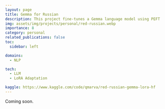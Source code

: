 ```yaml
---
layout: page
title: Gemma for Russian
description: This project fine-tunes a Gemma language model using PEFT and LoRA on a dataset of texts by communist authors of the Soviet era.
img: assets/img/projects/personal/red-russian.webp
importance: 8
category: personal
related_publications: false
toc:
  sidebar: left

domains: 
  - NLP

tech:
  - LLM
  - LoRA Adaptation

kaggle: https://www.kaggle.com/code/qmarva/red-russian-gemma-lora-hf
---
```


Coming soon.